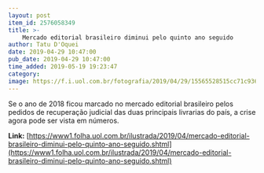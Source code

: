 ```yaml
---
layout: post
item_id: 2576058349
title: >-
    Mercado editorial brasileiro diminui pelo quinto ano seguido
author: Tatu D'Oquei
date: 2019-04-29 10:47:00
pub_date: 2019-04-29 10:47:00
time_added: 2019-05-19 19:23:47
category: 
image: https://f.i.uol.com.br/fotografia/2019/04/29/15565528515cc71c9367773_1556552851_3x2_rt.jpg
---
```


Se o ano de 2018 ficou marcado no mercado editorial brasileiro pelos pedidos de recuperação judicial das duas principais livrarias do país, a crise agora pode ser vista em números.

**Link:** [https://www1.folha.uol.com.br/ilustrada/2019/04/mercado-editorial-brasileiro-diminui-pelo-quinto-ano-seguido.shtml](https://www1.folha.uol.com.br/ilustrada/2019/04/mercado-editorial-brasileiro-diminui-pelo-quinto-ano-seguido.shtml)

